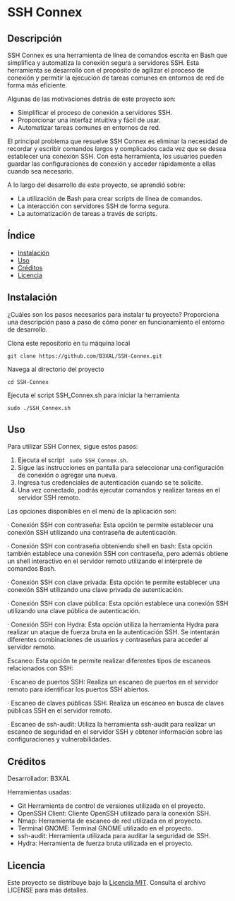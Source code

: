 # SSH Connex

## Descripción

SSH Connex es una herramienta de línea de comandos escrita en Bash que simplifica y automatiza la conexión segura a servidores SSH. Esta herramienta se desarrolló con el propósito de agilizar el proceso de conexión y permitir la ejecución de tareas comunes en entornos de red de forma más eficiente.

Algunas de las motivaciones detrás de este proyecto son:

- Simplificar el proceso de conexión a servidores SSH.
- Proporcionar una interfaz intuitiva y fácil de usar.
- Automatizar tareas comunes en entornos de red.

El principal problema que resuelve SSH Connex es eliminar la necesidad de recordar y escribir comandos largos y complicados cada vez que se desea establecer una conexión SSH. Con esta herramienta, los usuarios pueden guardar las configuraciones de conexión y acceder rápidamente a ellas cuando sea necesario.

A lo largo del desarrollo de este proyecto, se aprendió sobre:

- La utilización de Bash para crear scripts de línea de comandos.
- La interacción con servidores SSH de forma segura.
- La automatización de tareas a través de scripts.

## Índice

- [Instalación](#instalación)
- [Uso](#uso)
- [Créditos](#créditos)
- [Licencia](#licencia)

## Instalación

¿Cuáles son los pasos necesarios para instalar tu proyecto? Proporciona una descripción paso a paso de cómo poner en funcionamiento el entorno de desarrollo.

Clona este repositorio en tu máquina local
```shell
git clone https://github.com/B3XAL/SSH-Connex.git
 ```
Navega al directorio del proyecto
```shell
cd SSH-Connex
```
Ejecuta el script SSH_Connex.sh para iniciar la herramienta
```shell
sudo ./SSH_Connex.sh
```

## Uso

Para utilizar SSH Connex, sigue estos pasos:

1. Ejecuta el script ` sudo SSH_Connex.sh`.
2. Sigue las instrucciones en pantalla para seleccionar una configuración de conexión o agregar una nueva.
3. Ingresa tus credenciales de autenticación cuando se te solicite.
4. Una vez conectado, podrás ejecutar comandos y realizar tareas en el servidor SSH remoto.

Las opciones disponibles en el menú de la aplicación son:

· Conexión SSH con contraseña: Esta opción te permite establecer una conexión SSH utilizando una contraseña de autenticación.

· Conexión SSH con contraseña obteniendo shell en bash: Esta opción también establece una conexión SSH con contraseña, pero además obtiene un shell interactivo en el servidor remoto utilizando el intérprete de comandos Bash.

· Conexión SSH con clave privada: Esta opción te permite establecer una conexión SSH utilizando una clave privada de autenticación.

· Conexión SSH con clave pública: Esta opción establece una conexión SSH utilizando una clave pública de autenticación.

· Conexión SSH con Hydra: Esta opción utiliza la herramienta Hydra para realizar un ataque de fuerza bruta en la autenticación SSH. Se intentarán diferentes combinaciones de usuarios y contraseñas para acceder al servidor remoto.

Escaneo: Esta opción te permite realizar diferentes tipos de escaneos relacionados con SSH:

· Escaneo de puertos SSH: Realiza un escaneo de puertos en el servidor remoto para identificar los puertos SSH abiertos.

· Escaneo de claves públicas SSH: Realiza un escaneo en busca de claves públicas SSH en el servidor remoto.

· Escaneo de ssh-audit: Utiliza la herramienta ssh-audit para realizar un escaneo de seguridad en el servidor SSH y obtener información sobre las configuraciones y vulnerabilidades.



## Créditos

Desarrollador: B3XAL

Herramientas usadas:

- Git Herramienta de control de versiones utilizada en el proyecto.
- OpenSSH Client: Cliente OpenSSH utilizado para la conexión SSH.
- Nmap: Herramienta de escaneo de red utilizada en el proyecto.
- Terminal GNOME: Terminal GNOME utilizado en el proyecto.
- ssh-audit: Herramienta utilizada para auditar la seguridad de SSH.
- Hydra: Herramienta de fuerza bruta utilizada en el proyecto.


## Licencia

Este proyecto se distribuye bajo la [Licencia MIT](LICENSE). Consulta el archivo LICENSE para más detalles.




